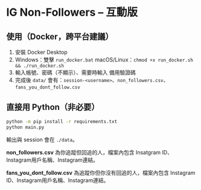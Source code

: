 # IG Non-Followers – 互動版

## 使用（Docker，跨平台建議）
1) 安裝 Docker Desktop
2) Windows：雙擊 `run_docker.bat`
   macOS/Linux：`chmod +x run_docker.sh && ./run_docker.sh`
3) 輸入帳號、密碼（不顯示）、需要時輸入 備用驗證碼
4) 完成後 `data/` 會有：`session-<username>`、`non_followers.csv`、`fans_you_dont_follow.csv`

## 直接用 Python（非必要）
```bash
python -m pip install -r requirements.txt
python main.py
```
輸出與 session 會在 `./data`。

**non_followers.csv** 為你追蹤但回追的人，檔案內包含 Insatgram ID、Instagram用戶名稱、Instagram連結。

**fans_you_dont_follow.csv** 為追蹤你但你沒有回追的人，檔案內包含 Instagram ID、Instagram用戶名稱、Instagram連結。
